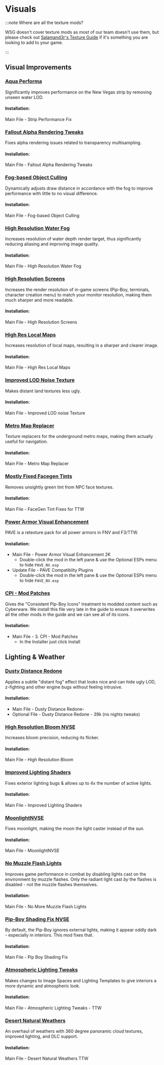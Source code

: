 ﻿# Visuals

:::note Where are all the texture mods?

WSG doesn't cover texture mods as most of our team doesn't use them, but please check out
[Salamand3r's Texture Guide](https://salamand3r.fail/texture-guide) if it's something you
are looking to add to your game.

:::

## Visual Improvements

### [Aqua Performa](https://www.nexusmods.com/newvegas/mods/78617)

Significantly improves performance on the New Vegas strip by removing unseen water LOD.

#### Installation:

Main File - Strip Performance Fix

### [Fallout Alpha Rendering Tweaks](https://www.nexusmods.com/newvegas/mods/80316)

Fixes alpha rendering issues related to transparency multisampling.

#### Installation:

Main File - Fallout Alpha Rendering Tweaks

### [Fog-based Object Culling](https://www.nexusmods.com/newvegas/mods/79516)

Dynamically adjusts draw distance in accordance with the fog to improve performance with little to no visual difference.

#### Installation:

Main File - Fog-based Object Culling

### [High Resolution Water Fog](https://www.nexusmods.com/newvegas/mods/78400)

Increases resolution of water depth render target, thus significantly reducing aliasing and improving image quality.

#### Installation:

Main File - High Resolution Water Fog

### [High Resolution Screens](https://www.nexusmods.com/newvegas/mods/77989)

Increases the render resolution of in-game screens (Pip-Boy, terminals, character creation menu) to match your monitor resolution, making them much sharper and more readable.

#### Installation:

Main File - High Resolution Screens

### [High Res Local Maps](https://www.nexusmods.com/newvegas/mods/77963)

Increases resolution of local maps, resulting in a sharper and clearer image.

#### Installation:

Main File - High Res Local Maps

### [Improved LOD Noise Texture](https://www.nexusmods.com/newvegas/mods/46451)

Makes distant land textures less ugly.

#### Installation:

Main File - Improved LOD noise Texture

### [Metro Map Replacer](https://taleoftwowastelands.com/viewtopic.php?f=55&t=7779)

Texture replacers for the underground metro maps, making them actually useful for navigation.

#### Installation:

Main File - Metro Map Replacer

### [Mostly Fixed Facegen Tints](https://www.nexusmods.com/newvegas/mods/71577)

Removes unsightly green tint from NPC face textures.

#### Installation:

Main File - FaceGen Tint Fixes for TTW

### [Power Armor Visual Enhancement](https://www.nexusmods.com/newvegas/mods/74786)

PAVE is a retexture pack for all power armors in FNV and F3/TTW.

#### Installation:

- Main File - Power Armor Visual Enhancement 2K
  - Double-click the mod in the left pane & use the Optional ESPs menu to hide `PAVE_NV.esp`
- Update File - PAVE Compatiblity Plugins
  - Double-click the mod in the left pane & use the Optional ESPs menu to hide `PAVE_NV.esp`

### [CPI - Mod Patches](https://www.nexusmods.com/newvegas/mods/65046)

Gives the "Consistent Pip-Boy Icons" treatment to modded content such as Cyberware. We install this file very late in the guide to ensure it overwrites all the other mods in the guide and we can see all of its icons.

#### Installation:

- Main File - 3. CPI - Mod Patches
  - In the Installer just click Install

## Lighting & Weather

### [Dusty Distance Redone](https://www.nexusmods.com/newvegas/mods/75183)

Applies a subtle "distant fog" effect that looks nice and can hide ugly LOD, z-fighting and other engine bugs without feeling intrusive.

#### Installation:

- Main File - Dusty Distance Redone-
- Optional File - Dusty Distance Redone - 39k (no nights tweaks)

### [High Resolution Bloom NVSE](https://www.nexusmods.com/newvegas/mods/77933)

Increases bloom precision, reducing its flicker.

#### Installation:

Main File - High Resolution Bloom

### [Improved Lighting Shaders](https://www.nexusmods.com/newvegas/mods/69833)

Fixes exterior lighting bugs & allows up to 4x the number of active lights.

#### Installation:

Main File - Improved Lighting Shaders

### [MoonlightNVSE](https://www.nexusmods.com/newvegas/mods/77683)

Fixes moonlight, making the moon the light caster instead of the sun.

#### Installation:

Main File - MoonlightNVSE

### [No Muzzle Flash Lights](https://www.nexusmods.com/newvegas/mods/77781)

Improves game performance in combat by disabling lights cast on the environment by muzzle flashes.
Only the radiant light cast _by_ the flashes is disabled - not the muzzle flashes themselves.

#### Installation:

Main File - No More Muzzle Flash Lights

### [Pip-Boy Shading Fix NVSE](https://www.nexusmods.com/newvegas/mods/77957)

By default, the Pip-Boy ignores external lights, making it appear oddly dark - especially in interiors. This mod fixes that.

#### Installation:

Main File - Pip Boy Shading Fix

### [Atmospheric Lighting Tweaks](https://www.nexusmods.com/newvegas/mods/79378)

Makes changes to Image Spaces and Lighting Templates to give interiors a more dynamic and atmospheric look.

#### Installation:

Main File - Atmospheric Lighting Tweaks - TTW

### [Desert Natural Weathers](https://www.nexusmods.com/newvegas/mods/75437)

An overhaul of weathers with 360 degree panoramic cloud textures, improved lighting, and DLC support.

#### Installation:

Main File - Desert Natural Weathers TTW
